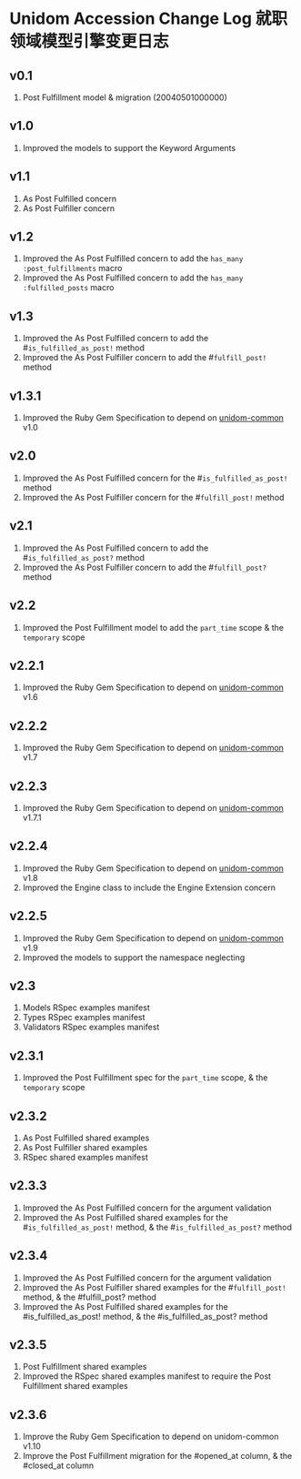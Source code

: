# Unidom Accession Change Log 就职领域模型引擎变更日志

## v0.1
1. Post Fulfillment model & migration (20040501000000)

## v1.0
1. Improved the models to support the Keyword Arguments

## v1.1
1. As Post Fulfilled concern
2. As Post Fulfiller concern

## v1.2
1. Improved the As Post Fulfilled concern to add the ``has_many :post_fulfillments`` macro
2. Improved the As Post Fulfilled concern to add the ``has_many :fulfilled_posts`` macro

## v1.3
1. Improved the As Post Fulfilled concern to add the #``is_fulfilled_as_post!`` method
2. Improved the As Post Fulfiller concern to add the #``fulfill_post!`` method

## v1.3.1
1. Improved the Ruby Gem Specification to depend on [unidom-common](https://github.com/topbitdu/unidom-common) v1.0

## v2.0
1. Improved the As Post Fulfilled concern for the #``is_fulfilled_as_post!`` method
2. Improved the As Post Fulfiller concern for the #``fulfill_post!`` method

## v2.1
1. Improved the As Post Fulfilled concern to add the #``is_fulfilled_as_post?`` method
2. Improved the As Post Fulfiller concern to add the #``fulfill_post?`` method

## v2.2
1. Improved the Post Fulfillment model to add the ``part_time`` scope & the ``temporary`` scope

## v2.2.1
1. Improved the Ruby Gem Specification to depend on [unidom-common](https://github.com/topbitdu/unidom-common) v1.6

## v2.2.2
1. Improved the Ruby Gem Specification to depend on [unidom-common](https://github.com/topbitdu/unidom-common) v1.7

## v2.2.3
1. Improved the Ruby Gem Specification to depend on [unidom-common](https://github.com/topbitdu/unidom-common) v1.7.1

## v2.2.4
1. Improved the Ruby Gem Specification to depend on [unidom-common](https://github.com/topbitdu/unidom-common) v1.8
2. Improved the Engine class to include the Engine Extension concern

## v2.2.5
1. Improved the Ruby Gem Specification to depend on [unidom-common](https://github.com/topbitdu/unidom-common) v1.9
2. Improved the models to support the namespace neglecting

## v2.3
1. Models RSpec examples manifest
2. Types RSpec examples manifest
3. Validators RSpec examples manifest

## v2.3.1
1. Improved the Post Fulfillment spec for the ``part_time`` scope, & the ``temporary`` scope

## v2.3.2
1. As Post Fulfilled shared examples
2. As Post Fulfiller shared examples
3. RSpec shared examples manifest

## v2.3.3
1. Improved the As Post Fulfilled concern for the argument validation
2. Improved the As Post Fulfilled shared examples for the #``is_fulfilled_as_post!`` method, & the #``is_fulfilled_as_post?`` method

## v2.3.4
1. Improved the As Post Fulfilled concern for the argument validation
2. Improved the As Post Fulfiller shared examples for the #``fulfill_post!`` method, & the #fulfill_post? method
3. Improved the As Post Fulfilled shared examples for the #is_fulfilled_as_post! method, & the #is_fulfilled_as_post? method

## v2.3.5
1. Post Fulfillment shared examples
2. Improved the RSpec shared examples manifest to require the Post Fulfillment shared examples

## v2.3.6
1. Improve the Ruby Gem Specification to depend on unidom-common v1.10
2. Improve the Post Fulfillment migration for the #opened_at column, & the #closed_at column
